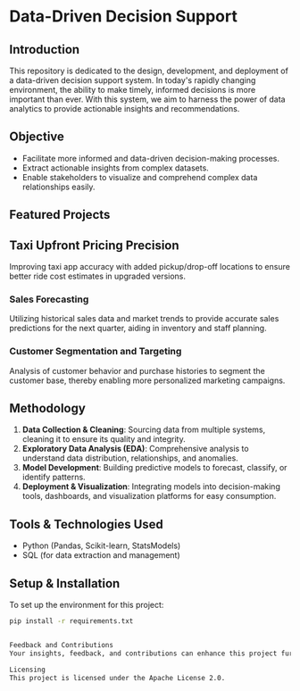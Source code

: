 # Data-Driven Decision Support

## Introduction

This repository is dedicated to the design, development, and deployment of a data-driven decision support system. In today's rapidly changing environment, the ability to make timely, informed decisions is more important than ever. With this system, we aim to harness the power of data analytics to provide actionable insights and recommendations.

## Objective

- Facilitate more informed and data-driven decision-making processes.
- Extract actionable insights from complex datasets.
- Enable stakeholders to visualize and comprehend complex data relationships easily.

## Featured Projects

## Taxi Upfront Pricing Precision
Improving taxi app accuracy with added pickup/drop-off locations to ensure better ride cost estimates in upgraded versions.

### Sales Forecasting 

Utilizing historical sales data and market trends to provide accurate sales predictions for the next quarter, aiding in inventory and staff planning.

### Customer Segmentation and Targeting

Analysis of customer behavior and purchase histories to segment the customer base, thereby enabling more personalized marketing campaigns.

## Methodology

1. **Data Collection & Cleaning**: Sourcing data from multiple systems, cleaning it to ensure its quality and integrity.
2. **Exploratory Data Analysis (EDA)**: Comprehensive analysis to understand data distribution, relationships, and anomalies.
3. **Model Development**: Building predictive models to forecast, classify, or identify patterns.
4. **Deployment & Visualization**: Integrating models into decision-making tools, dashboards, and visualization platforms for easy consumption.

## Tools & Technologies Used

- Python (Pandas, Scikit-learn, StatsModels)
- SQL (for data extraction and management)


## Setup & Installation

To set up the environment for this project:
```bash
pip install -r requirements.txt


Feedback and Contributions
Your insights, feedback, and contributions can enhance this project further. Feel free to open an issue or submit a pull request if you identify areas of improvement or have innovative ideas to share.

Licensing
This project is licensed under the Apache License 2.0.
